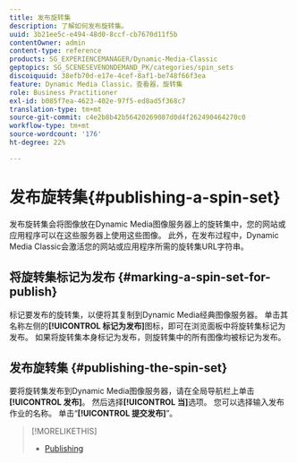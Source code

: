 ```yaml
---
title: 发布旋转集
description: 了解如何发布旋转集。
uuid: 3b21ee5c-e494-48d0-8ccf-cb7670d11f5b
contentOwner: admin
content-type: reference
products: SG_EXPERIENCEMANAGER/Dynamic-Media-Classic
geptopics: SG_SCENESEVENONDEMAND_PK/categories/spin_sets
discoiquuid: 38efb70d-e17e-4cef-8af1-be748f66f3ea
feature: Dynamic Media Classic，查看器，旋转集
role: Business Practitioner
exl-id: b085f7ea-4623-402e-97f5-ed8ad5f368c7
translation-type: tm+mt
source-git-commit: c4e2b8b42b56420269087d0d4f262490464270c0
workflow-type: tm+mt
source-wordcount: '176'
ht-degree: 22%

---
```


# 发布旋转集{#publishing-a-spin-set}

发布旋转集会将图像放在Dynamic Media图像服务器上的旋转集中，您的网站或应用程序可以在这些服务器上使用这些图像。 此外，在发布过程中，Dynamic Media Classic会激活您的网站或应用程序所需的旋转集URL字符串。

## 将旋转集标记为发布 {#marking-a-spin-set-for-publish}

标记要发布的旋转集，以便将其复制到Dynamic Media经典图像服务器。 单击其名称左侧的&#x200B;**[!UICONTROL 标记为发布]**&#x200B;图标，即可在浏览面板中将旋转集标记为发布。 如果将旋转集本身标记为发布，则旋转集中的所有图像均被标记为发布。

## 发布旋转集 {#publishing-the-spin-set}

要将旋转集发布到Dynamic Media图像服务器，请在全局导航栏上单击&#x200B;**[!UICONTROL 发布]**。 然后选择&#x200B;**[!UICONTROL 当]**&#x200B;选项。 您可以选择输入发布作业的名称。 单击“**[!UICONTROL 提交发布]**”。

>[!MORELIKETHIS]
>
>* [Publishing](publishing-files.md#publishing_files)

